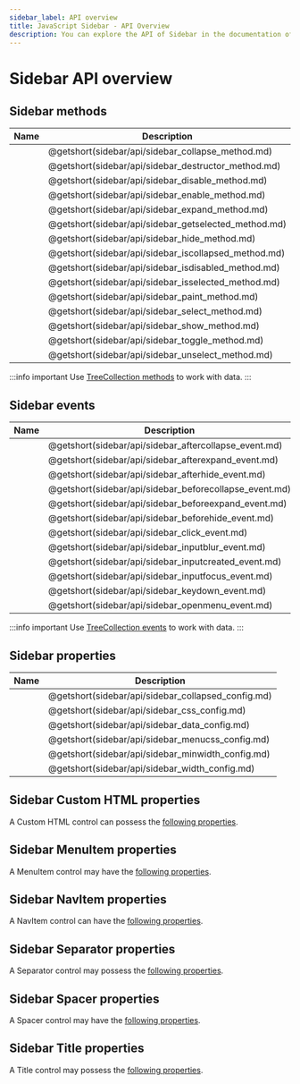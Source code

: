 ```yaml
---
sidebar_label: API overview
title: JavaScript Sidebar - API Overview 
description: You can explore the API of Sidebar in the documentation of the DHTMLX JavaScript UI library. Browse developer guides and API reference, try out code examples and live demos, and download a free 30-day evaluation version of DHTMLX Suite.
---
```


# Sidebar API overview

## Sidebar methods

| Name                                          | Description                                          |
| --------------------------------------------- | ---------------------------------------------------- |
| [](sidebar/api/sidebar_collapse_method.md)    | @getshort(sidebar/api/sidebar_collapse_method.md)    |
| [](sidebar/api/sidebar_destructor_method.md)  | @getshort(sidebar/api/sidebar_destructor_method.md)  |
| [](sidebar/api/sidebar_disable_method.md)     | @getshort(sidebar/api/sidebar_disable_method.md)     |
| [](sidebar/api/sidebar_enable_method.md)      | @getshort(sidebar/api/sidebar_enable_method.md)      |
| [](sidebar/api/sidebar_expand_method.md)      | @getshort(sidebar/api/sidebar_expand_method.md)      |
| [](sidebar/api/sidebar_getselected_method.md) | @getshort(sidebar/api/sidebar_getselected_method.md) |
| [](sidebar/api/sidebar_hide_method.md)        | @getshort(sidebar/api/sidebar_hide_method.md)        |
| [](sidebar/api/sidebar_iscollapsed_method.md) | @getshort(sidebar/api/sidebar_iscollapsed_method.md) |
| [](sidebar/api/sidebar_isdisabled_method.md)  | @getshort(sidebar/api/sidebar_isdisabled_method.md)  |
| [](sidebar/api/sidebar_isselected_method.md)  | @getshort(sidebar/api/sidebar_isselected_method.md)  |
| [](sidebar/api/sidebar_paint_method.md)       | @getshort(sidebar/api/sidebar_paint_method.md)       |
| [](sidebar/api/sidebar_select_method.md)      | @getshort(sidebar/api/sidebar_select_method.md)      |
| [](sidebar/api/sidebar_show_method.md)        | @getshort(sidebar/api/sidebar_show_method.md)        |
| [](sidebar/api/sidebar_toggle_method.md)      | @getshort(sidebar/api/sidebar_toggle_method.md)      |
| [](sidebar/api/sidebar_unselect_method.md)    | @getshort(sidebar/api/sidebar_unselect_method.md)    |

:::info important
Use [TreeCollection methods](tree_collection.md) to work with data. 
:::

## Sidebar events

| Name                                                    | Description                                            |
| ------------------------------------------------------- | ------------------------------------------------------ |
| [](sidebar/api/sidebar_aftercollapse_event.md)          | @getshort(sidebar/api/sidebar_aftercollapse_event.md)  |
| [](sidebar/api/sidebar_afterexpand_event.md)            | @getshort(sidebar/api/sidebar_afterexpand_event.md)    |
| [](sidebar/api/sidebar_afterhide_event.md)              | @getshort(sidebar/api/sidebar_afterhide_event.md)      |
| [](sidebar/api/sidebar_beforecollapse_event.md)         | @getshort(sidebar/api/sidebar_beforecollapse_event.md) |
| [](sidebar/api/sidebar_beforeexpand_event.md)           | @getshort(sidebar/api/sidebar_beforeexpand_event.md)   |
| [](sidebar/api/sidebar_beforehide_event.md)             | @getshort(sidebar/api/sidebar_beforehide_event.md)     |
| [](sidebar/api/sidebar_click_event.md)                  | @getshort(sidebar/api/sidebar_click_event.md)          |
| [](sidebar/api/sidebar_inputblur_event.md)              | @getshort(sidebar/api/sidebar_inputblur_event.md)      |
| [](sidebar/api/sidebar_inputcreated_event.md)           | @getshort(sidebar/api/sidebar_inputcreated_event.md)   |
| [](sidebar/api/sidebar_inputfocus_event.md)             | @getshort(sidebar/api/sidebar_inputfocus_event.md)     |
| [](sidebar/api/sidebar_keydown_event.md)      		  | @getshort(sidebar/api/sidebar_keydown_event.md)        |
| [](sidebar/api/sidebar_openmenu_event.md)               | @getshort(sidebar/api/sidebar_openmenu_event.md)       |

:::info important
Use [TreeCollection events](tree_collection.md#events) to work with data. 
:::

## Sidebar properties

| Name                                        | Description                                        |
| ------------------------------------------- | -------------------------------------------------- |
| [](sidebar/api/sidebar_collapsed_config.md) | @getshort(sidebar/api/sidebar_collapsed_config.md) |
| [](sidebar/api/sidebar_css_config.md)       | @getshort(sidebar/api/sidebar_css_config.md)       |
| [](sidebar/api/sidebar_data_config.md)      | @getshort(sidebar/api/sidebar_data_config.md)      |
| [](sidebar/api/sidebar_menucss_config.md)   | @getshort(sidebar/api/sidebar_menucss_config.md)   |
| [](sidebar/api/sidebar_minwidth_config.md)  | @getshort(sidebar/api/sidebar_minwidth_config.md)  |
| [](sidebar/api/sidebar_width_config.md)     | @getshort(sidebar/api/sidebar_width_config.md)     |

## Sidebar Custom HTML properties

A Custom HTML control can possess the [following properties](sidebar/api/api_customhtml_properties.md).

## Sidebar MenuItem properties

A MenuItem control may have the [following properties](sidebar/api/api_menuitem_properties.md).

## Sidebar NavItem properties

A NavItem control can have the [following properties](sidebar/api/api_navitem_properties.md).

## Sidebar Separator properties

A Separator control may possess the [following properties](sidebar/api/api_separator_properties.md).

## Sidebar Spacer properties

A Spacer control may have the [following properties](sidebar/api/api_spacer_properties.md).

## Sidebar Title properties

A Title control may possess the [following properties](sidebar/api/api_title_properties.md).
